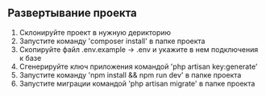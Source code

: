 

## Развертывание проекта

1) Склонируйте проект в нужную дерикторию
2) Запустите команду 'composer install' в папке проекта
3) Скопируйте файл .env.example -> .env и укажите в нем подключения к базе
4) Сгенерируйте ключ приложения командой 'php artisan key:generate'
5) Запустите команду 'npm install && npm run dev' в папке проекта
6) Запустите миграции командой 'php artisan migrate' в папке проекта

